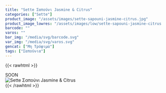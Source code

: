 ```yaml
---
title: "Sette Σαπούνι Jasmine & Citrus"
categories: ["Sette"]
product_image: "/assets/images/sette-sapouni-jasmine-citrus.jpg"
product_image_lowres: "/assets/images/low/sette-sapouni-jasmine-citrus.jpg"
barcode: ""
varos: ""
bar_img: "/media/svg/barcode.svg"
var_img: "/media/svg/varos.svg"
gencat: ["Μη Τρόφιμα"]
tags: ["Σαπούνια"]
---
```

{{< rawhtml >}}

<div class="sload434"><div class="product">SOON<br><div class="pimg"><img alt="Sette Σαπούνι Jasmine &amp; Citrus" title="Sette Σαπούνι Jasmine &amp; Citrus" src="/assets/images/sette-sapouni-jasmine-citrus.jpg"></div></div></div>
{{< /rawhtml >}}


